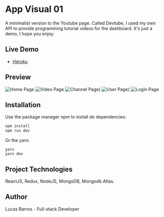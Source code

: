 # App Visual 01

A minimalist version to the Youtube page. Called Devtube, I used my own API to provide programming tutorial videos for the dashboard. It's just a demo, I hope you enjoy.

## Live Demo

* [Heroku](https://lucasbarrosdevtube.herokuapp.com/)

## Preview

![Home Page](https://imgur.com/60aMOrf.jpeg)
![Video Page](https://imgur.com/ZXbuD3b.jpeg)
![Channel Page](https://imgur.com/0IMeBlS.jpeg))
![User Page](https://imgur.com/imqQEAK.jpeg))
![Login Page](https://imgur.com/E3EoL1x.jpeg)

## Installation

Use the package manager npm to install de dependencies:

```bash
npm install
npm run dev
```

Or the yarn:

```
yarn 
yarn dev
```

## Project Technologies
ReactJS, Redux, NodeJS, MongoDB, Mongodb Atlas.


## Author
Lucas Barros - Full-stack Developer


